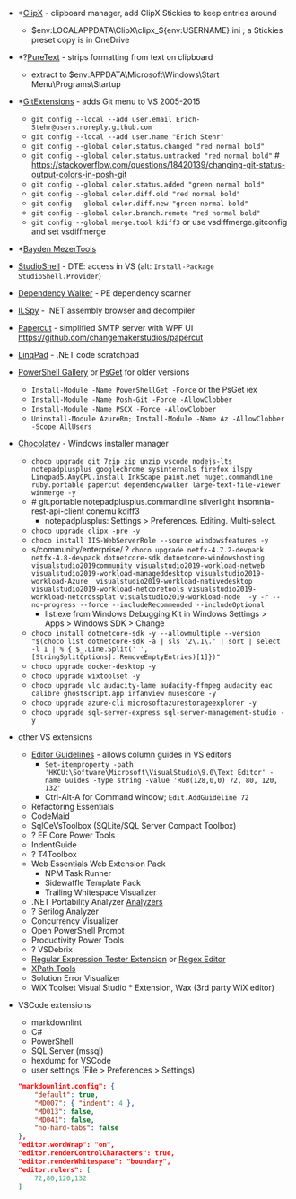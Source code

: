﻿- *[ClipX](https://web.archive.org/web/20200111230002/https://bluemars.org/clipx/) - clipboard manager, add ClipX Stickies to keep entries around
    - $env:LOCALAPPDATA\ClipX\clipx_${env:USERNAME}.ini ; a Stickies preset copy is in OneDrive
- *?[PureText](http://stevemiller.net/puretext/) - strips formatting from text on clipboard
    - extract to $env:APPDATA\Microsoft\Windows\Start Menu\Programs\Startup
- *[GitExtensions](http://gitextensions.github.io/) - adds Git menu to VS 2005-2015
    - `git config --local --add user.email Erich-Stehr@users.noreply.github.com`
    - `git config --local --add user.name "Erich Stehr"`
    - `git config --global color.status.changed "red normal bold"`
    - `git config --global color.status.untracked "red normal bold"` # <https://stackoverflow.com/questions/18420139/changing-git-status-output-colors-in-posh-git>
    - `git config --global color.status.added "green normal bold"`
    - `git config --global color.diff.old "red normal bold"`
    - `git config --global color.diff.new "green normal bold"`
    - `git config --global color.branch.remote "red normal bold"`
    - `git config --global merge.tool kdiff3` or use vsdiffmerge.gitconfig and set vsdiffmerge
- *[Bayden MezerTools](https://bayden.com/mezer)
- [StudioShell](http://studioshell.codeplex.com/) - DTE: access in VS (alt: `Install-Package StudioShell.Provider`)
- [Dependency Walker](http://www.dependencywalker.com/) - PE dependency scanner
- [ILSpy](https://github.com/icsharpcode/ILSpy) - .NET assembly browser and decompiler
- [Papercut](http://papercut.codeplex.com/) - simplified SMTP server with WPF UI <https://github.com/changemakerstudios/papercut>
- [LinqPad](http://www.linqpad.net) - .NET code scratchpad
- [PowerShell Gallery](https://www.powershellgallery.com/) or [PsGet](https://psget.net/) for older versions
    - `Install-Module -Name PowerShellGet -Force` or the PsGet iex
    - `Install-Module -Name Posh-Git -Force -AllowClobber`
    - `Install-Module -Name PSCX -Force -AllowClobber`
    - `Uninstall-Module AzureRm; Install-Module -Name Az -AllowClobber -Scope AllUsers`
- [Chocolatey](https://chocolatey.org/install) - Windows installer manager
    - `choco upgrade git 7zip zip unzip vscode nodejs-lts notepadplusplus googlechrome sysinternals firefox ilspy Linqpad5.AnyCPU.install InkScape paint.net nuget.commandline ruby.portable papercut dependencywalker large-text-file-viewer winmerge -y`
    - \# git.portable notepadplusplus.commandline silverlight insomnia-rest-api-client conemu kdiff3
        - notepadplusplus: Settings > Preferences. Editing. Multi-select.
    - `choco upgrade clipx -pre -y`
    - `choco install IIS-WebServerRole --source windowsfeatures -y`
    - s/community/enterprise/ ? `choco upgrade netfx-4.7.2-devpack netfx-4.8-devpack dotnetcore-sdk dotnetcore-windowshosting  visualstudio2019community visualstudio2019-workload-netweb visualstudio2019-workload-manageddesktop visualstudio2019-workload-Azure  visualstudio2019-workload-nativedesktop visualstudio2019-workload-netcoretools visualstudio2019-workload-netcrossplat visualstudio2019-workload-node  -y -r --no-progress --force --includeRecommended --includeOptional`
        - list.exe from Windows Debugging Kit in Windows Settings > Apps > Windows SDK > Change
    - `choco install dotnetcore-sdk -y --allowmultiple --version "$(choco list dotnetcore-sdk -a | sls '2\.1\.' | sort | select -l 1 | % { $_.Line.Split(' ', [StringSplitOptions]::RemoveEmptyEntries)[1]})"`
    - `choco upgrade docker-desktop -y`
    - `choco upgrade wixtoolset -y`
    - `choco upgrade vlc audacity-lame audacity-ffmpeg audacity eac calibre ghostscript.app irfanview musescore -y`
    - `choco upgrade azure-cli microsoftazurestorageexplorer -y`
    - `choco upgrade sql-server-express sql-server-management-studio -y`

- other VS extensions
    - [Editor Guidelines](https://marketplace.visualstudio.com/items?itemName=PaulHarrington.EditorGuidelines) - allows column guides in VS editors
        - `Set-itemproperty -path 'HKCU:\Software\Microsoft\VisualStudio\9.0\Text Editor' -name Guides -type string -value 'RGB(128,0,0) 72, 80, 120, 132'`
        - Ctrl-Alt-A for Command window; `Edit.AddGuideline 72`
    - Refactoring Essentials
    - CodeMaid
    - SqlCeVsToolbox (SQLite/SQL Server Compact Toolbox)
    - ? EF Core Power Tools
    - IndentGuide
    - ? T4Toolbox
    - ~~Web Essentials~~ Web Extension Pack
        - NPM Task Runner
        - Sidewaffle Template Pack
        - Trailing Whitespace Visualizer
    - .NET Portability Analyzer [Analyzers](https://docs.microsoft.com/en-us/dotnet/standard/analyzers/)
    - ? Serilog Analyzer
    - Concurrency Visualizer
    - Open PowerShell Prompt
    - Productivity Power Tools
    - ? VSDebrix
    - [Regular Expression Tester Extension](https://marketplace.visualstudio.com/items?itemName=AndreasAndersen.RegularExpressionTesterExtension) or [Regex Editor](https://marketplace.visualstudio.com/items?itemName=GeorgyLosenkov.RegexEditorLite)
    - [XPath Tools](https://marketplace.visualstudio.com/items?itemName=UliWeltersbach.XPathInformation)
    - Solution Error Visualizer
    - WiX Toolset Visual Studio * Extension, Wax (3rd party WiX editor)

- VSCode extensions
    - markdownlint
    - C#
    - PowerShell
    - SQL Server (mssql)
    - hexdump for VSCode
    - user settings (File > Preferences > Settings)

    ```json
    "markdownlint.config": {
        "default": true,
        "MD007": { "indent": 4 },
        "MD013": false,
        "MD041": false,
        "no-hard-tabs": false
    },
    "editor.wordWrap": "on",
    "editor.renderControlCharacters": true,
    "editor.renderWhitespace": "boundary",
    "editor.rulers": [
        72,80,120,132
    ]
    ```
